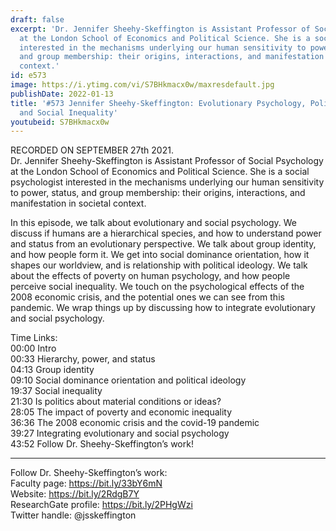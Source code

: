```yaml
---
draft: false
excerpt: 'Dr. Jennifer Sheehy-Skeffington is Assistant Professor of Social Psychology
  at the London School of Economics and Political Science. She is a social psychologist
  interested in the mechanisms underlying our human sensitivity to power, status,
  and group membership: their origins, interactions, and manifestation in societal
  context.'
id: e573
image: https://i.ytimg.com/vi/S7BHkmacx0w/maxresdefault.jpg
publishDate: 2022-01-13
title: '#573 Jennifer Sheehy-Skeffington: Evolutionary Psychology, Political Ideology,
  and Social Inequality'
youtubeid: S7BHkmacx0w
---
```

RECORDED ON SEPTEMBER 27th 2021.  
Dr. Jennifer Sheehy-Skeffington is Assistant Professor of Social Psychology at the London School of Economics and Political Science. She is a social psychologist interested in the mechanisms underlying our human sensitivity to power, status, and group membership: their origins, interactions, and manifestation in societal context.

In this episode, we talk about evolutionary and social psychology. We discuss if humans are a hierarchical species, and how to understand power and status from an evolutionary perspective. We talk about group identity, and how people form it. We get into social dominance orientation, how it shapes our worldview, and is relationship with political ideology. We talk about the effects of poverty on human psychology, and how people perceive social inequality. We touch on the psychological effects of the 2008 economic crisis, and the potential ones we can see from this pandemic. We wrap things up by discussing how to integrate evolutionary and social psychology.

Time Links:  
00:00 Intro  
00:33  Hierarchy, power, and status  
04:13  Group identity  
09:10  Social dominance orientation and political ideology  
19:37  Social inequality  
21:30  Is politics about material conditions or ideas?  
28:05  The impact of poverty and economic inequality  
36:36  The 2008 economic crisis and the covid-19 pandemic  
39:27  Integrating evolutionary and social psychology  
43:52  Follow Dr. Sheehy-Skeffington’s work!

---

Follow Dr. Sheehy-Skeffington’s work:  
Faculty page: https://bit.ly/33bY6mN  
Website: https://bit.ly/2RdgB7Y  
ResearchGate profile: https://bit.ly/2PHgWzi  
Twitter handle: @jsskeffington
